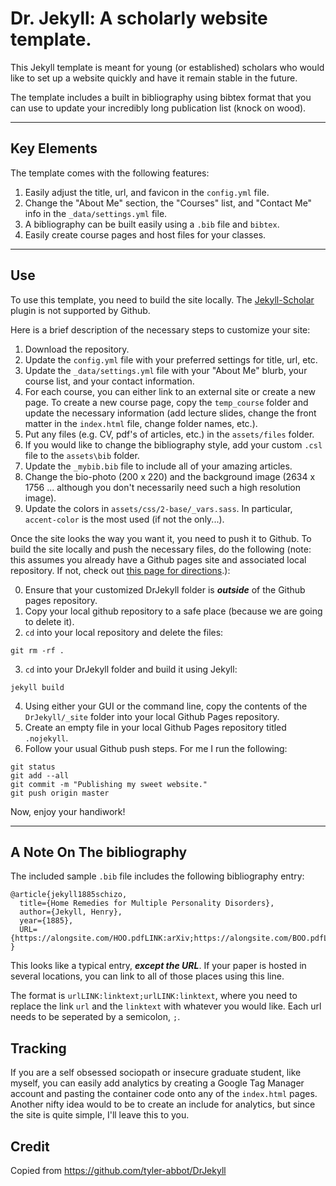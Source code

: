 Dr. Jekyll: A scholarly website template.
===================

This Jekyll template is meant for young (or established) scholars who would like to set up a website quickly and have it remain stable in the future.

The template includes a built in bibliography using bibtex format that you can use to update your incredibly long publication list (knock on wood).

___

## Key Elements
The template comes with the following features:

1. Easily adjust the title, url, and favicon in the `config.yml` file.
2. Change the "About Me" section, the "Courses" list, and "Contact Me" info in the `_data/settings.yml` file.
3. A bibliography can be built easily using a `.bib` file and `bibtex`.
4. Easily create course pages and host files for your classes.

---
## Use
To use this template, you need to build the site locally. The [Jekyll-Scholar](https://github.com/inukshuk/jekyll-scholar) plugin is not supported by Github.

Here is a brief description of the necessary steps to customize your site:

1. Download the repository.
2. Update the `config.yml` file with your preferred settings for title, url, etc.
3. Update the `_data/settings.yml` file with your "About Me" blurb, your course list, and your contact information.
4. For each course, you can either link to an external site or create a new page. To create a new course page, copy the `temp_course` folder and update the necessary information (add lecture slides, change the front matter in the `index.html` file, change folder names, etc.).
5. Put any files (e.g. CV, pdf's of articles, etc.) in the `assets/files` folder.
6. If you would like to change the bibliography style, add your custom `.csl` file to the `assets\bib` folder.
7. Update the `_mybib.bib` file to include all of your amazing articles.
8. Change the bio-photo (200 x 220) and the background image (2634 x 1756 ... although you don't necessarily need such a high resolution image).
9. Update the colors in `assets/css/2-base/_vars.sass`. In particular, `accent-color` is the most used (if not the only...).

Once the site looks the way you want it, you need to push it to Github. To build the site locally and push the necessary files, do the following (note: this assumes you already have a Github pages site and associated local repository. If not, check out [this page for directions](https://pages.github.com/).):

0. Ensure that your customized DrJekyll folder is ***outside*** of the Github pages repository.
1. Copy your local github repository to a safe place (because we are going to delete it).
2. `cd` into your local repository and delete the files:

  ```
  git rm -rf .
  ```
3. `cd` into your DrJekyll folder and build it using Jekyll:

  ```
  jekyll build
  ```
4. Using either your GUI or the command line, copy the contents of the `DrJekyll/_site` folder into your local Github Pages repository.
5. Create an empty file in your local Github Pages repository titled `.nojekyll`.
6. Follow your usual Github push steps. For me I run the following:

  ```
  git status
  git add --all
  git commit -m "Publishing my sweet website."
  git push origin master
  ```

Now, enjoy your handiwork!

---

## A Note On The bibliography
The included sample `.bib` file includes the following bibliography entry:

```
@article{jekyll1885schizo,
  title={Home Remedies for Multiple Personality Disorders},
  author={Jekyll, Henry},
  year={1885},
  URL={https://alongsite.com/HOO.pdfLINK:arXiv;https://alongsite.com/BOO.pdfLINK:NBER;/assets/files/paper.pdfLINK:PDF}
}
```
This looks like a typical entry, ***except the URL***. If your paper is hosted in several locations, you can link to all of those places using this line.

The format is `urlLINK:linktext;urlLINK:linktext`, where you need to replace the link `url` and the `linktext` with whatever you would like. Each url needs to be seperated by a semicolon, `;`.

## Tracking
If you are a self obsessed sociopath or insecure graduate student, like myself, you can easily add analytics by creating a Google Tag Manager account and pasting the container code onto any of the `index.html` pages. Another nifty idea would to be to create an include for analytics, but since the site is quite simple, I'll leave this to you.

## Credit
Copied from https://github.com/tyler-abbot/DrJekyll

